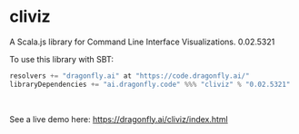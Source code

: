 # cliviz
A Scala.js library for Command Line Interface Visualizations.
0.02.5321

To use this library with SBT:

```scala
resolvers += "dragonfly.ai" at "https://code.dragonfly.ai/"
libraryDependencies += "ai.dragonfly.code" %%% "cliviz" % "0.02.5321"
```
<br />

See a live demo here: https://dragonfly.ai/cliviz/index.html